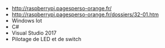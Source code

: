 - http://raspberrypi.pagesperso-orange.fr/
- http://raspberrypi.pagesperso-orange.fr/dossiers/32-01.htm
- Windows Iot
- C#
- Visual Studio 2017
- Pilotage de LED et de switch